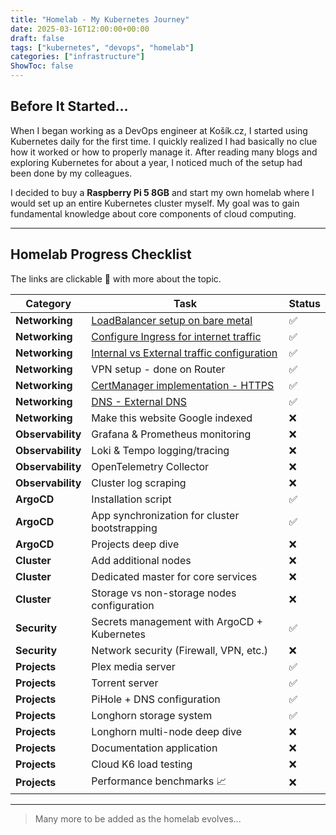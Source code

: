 ```yaml
---
title: "Homelab - My Kubernetes Journey"
date: 2025-03-16T12:00:00+00:00
draft: false
tags: ["kubernetes", "devops", "homelab"]
categories: ["infrastructure"]
ShowToc: false
---
```


## Before It Started...

When I began working as a DevOps engineer at Košík.cz, I started using Kubernetes daily for the first time. I quickly realized I had basically no clue how it worked or how to properly manage it. After reading many blogs and exploring Kubernetes for about a year, I noticed much of the setup had been done by my colleagues. 

I decided to buy a **Raspberry Pi 5 8GB** and start my own homelab where I would set up an entire Kubernetes cluster myself. My goal was to gain fundamental knowledge about core components of cloud computing.

---

## Homelab Progress Checklist

The links are clickable 👀 with more about the topic.

| Category          | Task                                                                                                          | Status |
|-------------------|---------------------------------------------------------------------------------------------------------------|--------|
| **Networking**    | [LoadBalancer setup on bare metal](/posts/networking-metallb/)                                                | ✅     |
| **Networking**    | [Configure Ingress for internet traffic](/posts/networking-nginx-controllers/#nginx-ingress-controller)       | ✅     |
| **Networking**    | [Internal vs External traffic configuration](/posts/networking-nginx-controllers/#external--internal-traffic) | ✅     |
| **Networking**    | VPN setup - done on Router                                                                                    | ✅     |
| **Networking**    | [CertManager implementation - HTTPS](/posts/networking-cert-manager)                                          | ✅     |
| **Networking**    | [DNS - External DNS](/posts/networking-external-dns)                                                          | ✅     |
| **Networking**    | Make this website Google indexed                                                                              | ❌     |
| **Observability** | Grafana & Prometheus monitoring                                              | ❌     |
| **Observability** | Loki & Tempo logging/tracing                                                 | ❌     |
| **Observability** | OpenTelemetry Collector                                                      | ❌     |
| **Observability** | Cluster log scraping                                                         | ❌     |
| **ArgoCD**        | Installation script                                                           | ✅     |
| **ArgoCD**        | App synchronization for cluster bootstrapping                                 | ✅     |
| **ArgoCD**        | Projects deep dive                                                            | ❌     |
| **Cluster**       | Add additional nodes                                                          | ❌     |
| **Cluster**       | Dedicated master for core services                                            | ❌     |
| **Cluster**       | Storage vs non-storage nodes configuration                                    | ❌     |
| **Security**      | Secrets management with ArgoCD + Kubernetes                                   | ✅     |
| **Security**      | Network security (Firewall, VPN, etc.)                                        | ❌     |
| **Projects**      | Plex media server                                                             | ✅     |
| **Projects**      | Torrent server                                                                | ✅     |
| **Projects**      | PiHole + DNS configuration                                                    | ✅     |
| **Projects**      | Longhorn storage system                                                       | ✅     |
| **Projects**      | Longhorn multi-node deep dive                                                 | ❌     |
| **Projects**      | Documentation application                                                     | ❌     |
| **Projects**      | Cloud K6 load testing                                                         | ❌     |
| **Projects**      | Performance benchmarks 📈                                                     | ❌     |

---

> Many more to be added as the homelab evolves...